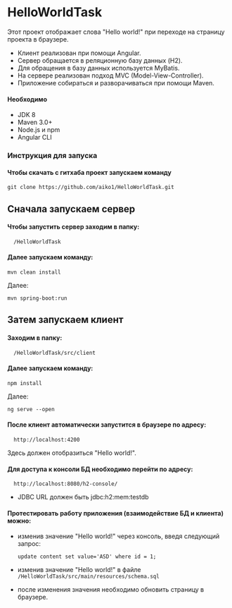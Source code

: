 # HelloWorldTask

Этот проект отображает слова "Hello world!" при переходе на страницу проекта в браузере.
- Клиент реализован при помощи Angular.
- Сервер обращается в реляционную базу данных (H2).
- Для обращения в базу данных используется MyBatis.
- На сервере реализован подход MVC (Model-View-Controller).
- Приложение собираться и разворачиваться при помощи Maven.

#### Необходимо

- JDK 8
- Maven 3.0+
- Node.js и npm
- Angular CLI

### Инструкция для запуска

#### Чтобы скачать с гитхаба проект запускаем команду

```
git clone https://github.com/aiko1/HelloWorldTask.git
```

## Сначала запускаем сервер

#### Чтобы запустить сервер заходим в папку:

      /HelloWorldTask
      
#### Далее запускаем команду:   

```
mvn clean install
```
Далее:
```
mvn spring-boot:run
```
   
## Затем запускаем клиент

#### Заходим в папку:

      /HelloWorldTask/src/client
      
#### Далее запускаем команду:   

```
npm install
```
Далее:
```
ng serve --open
```
#### После клиент автоматически запустится в браузере по адресу:

      http://localhost:4200
Здесь должен отобразиться "Hello world!".
   
#### Для доступа к консоли БД необходимо перейти по адресу:
      http://localhost:8080/h2-console/
- JDBC URL должен быть jdbc:h2:mem:testdb

#### Протестировать работу приложения (взаимодействие БД и клиента) можно:
- изменив значение "Hello world!" через консоль, введя следующий запрос:
          
      update content set value='ASD' where id = 1;
          
- изменив значение "Hello world!" в файле `/HelloWorldTask/src/main/resources/schema.sql`
- после изменения значения необходимо обновить страницу в браузере.
